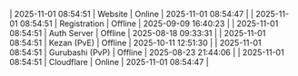 | 2025-11-01 08:54:51 | Website | Online | 2025-11-01 08:54:47 |
| 2025-11-01 08:54:51 | Registration | Offline | 2025-09-09 16:40:23 |
| 2025-11-01 08:54:51 | Auth Server | Offline | 2025-08-18 09:33:31 |
| 2025-11-01 08:54:51 | Kezan (PvE) | Offline | 2025-10-11 12:51:30 |
| 2025-11-01 08:54:51 | Gurubashi (PvP) | Offline | 2025-08-23 21:44:06 |
| 2025-11-01 08:54:51 | Cloudflare | Online | 2025-11-01 08:54:47 |
